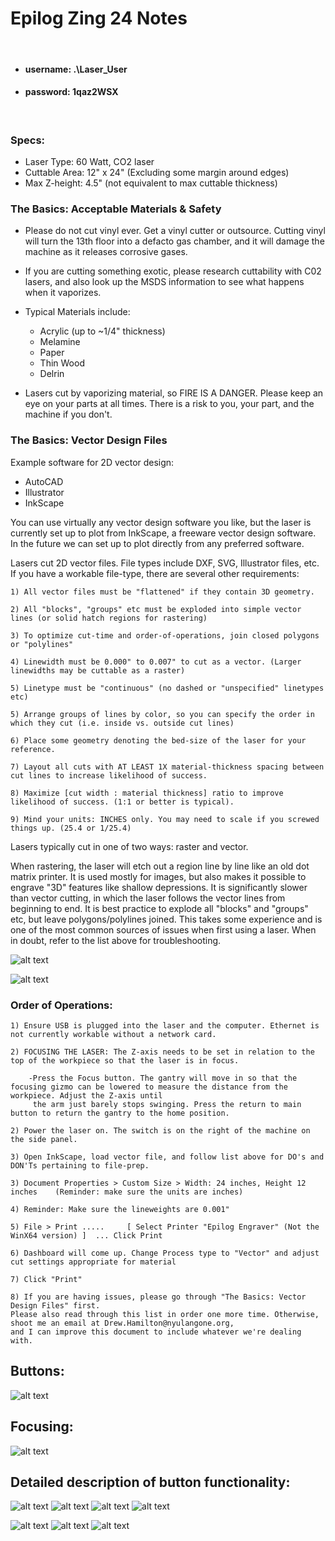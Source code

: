 # Epilog Zing 24 Notes

&nbsp;
&nbsp;

* #### username:     .\Laser_User
* #### password:     1qaz2WSX

&nbsp;
&nbsp;

### Specs:

  - Laser Type: 60 Watt, CO2 laser
  - Cuttable Area: 12" x 24" (Excluding some margin around edges)
  - Max Z-height: 4.5"  (not equivalent to max cuttable thickness)
  
### The Basics: Acceptable Materials & Safety

  - Please do not cut vinyl ever. Get a vinyl cutter or outsource. Cutting vinyl will turn the 13th floor into a defacto gas chamber, and it will damage the machine as it releases corrosive gases.
  
  - If you are cutting something exotic, please research cuttability with C02 lasers, and also look up the MSDS information to see what happens when it vaporizes.

  - Typical Materials include: 

      - Acrylic (up to ~1/4" thickness)
      - Melamine
      - Paper
      - Thin Wood
      - Delrin

  - Lasers cut by vaporizing material, so FIRE IS A DANGER. Please keep an eye on your parts at all times. There is a risk to you, your part, and the machine if you don't.

### The Basics: Vector Design Files

Example software for 2D vector design:

  - AutoCAD
  - Illustrator
  - InkScape

You can use virtually any vector design software you like, but the laser is currently set up to plot from InkScape, a freeware vector design software. In the future we can set up to plot directly from any preferred software. 
  
Lasers cut 2D vector files. File types include DXF, SVG, Illustrator files, etc. If you have a workable file-type, there are several other requirements:

    1) All vector files must be "flattened" if they contain 3D geometry. 
    
    2) All "blocks", "groups" etc must be exploded into simple vector lines (or solid hatch regions for rastering)
    
    3) To optimize cut-time and order-of-operations, join closed polygons or "polylines"
    
    4) Linewidth must be 0.000" to 0.007" to cut as a vector. (Larger linewidths may be cuttable as a raster)
    
    5) Linetype must be "continuous" (no dashed or "unspecified" linetypes etc)
    
    5) Arrange groups of lines by color, so you can specify the order in which they cut (i.e. inside vs. outside cut lines)
    
    6) Place some geometry denoting the bed-size of the laser for your reference.
    
    7) Layout all cuts with AT LEAST 1X material-thickness spacing between cut lines to increase likelihood of success.
    
    8) Maximize [cut width : material thickness] ratio to improve likelihood of success. (1:1 or better is typical).
    
    9) Mind your units: INCHES only. You may need to scale if you screwed things up. (25.4 or 1/25.4)
    

Lasers typically cut in one of two ways: raster and vector.

When rastering, the laser will etch out a region line by line like an old dot matrix printer. It is used mostly for images, but also makes it possible to engrave "3D" features like shallow depressions. It is significantly slower than vector cutting, in which the laser follows the vector lines from beginning to end. It is best practice to explode all "blocks" and "groups" etc, but leave polygons/polylines joined. This takes some experience and is one of the most common sources of issues when first using a laser. When in doubt, refer to the list above for troubleshooting.

![alt text](https://github.com/drewhamiltonasdf/machine-shop-2020/blob/main/images/readme-images/title-cutting-raster-vector1-540x338.jpg?raw=true) 

![alt text](https://github.com/drewhamiltonasdf/machine-shop-2020/blob/main/images/readme-images/rastervector.JPG?raw=true) 


### Order of Operations:

    1) Ensure USB is plugged into the laser and the computer. Ethernet is not currently workable without a network card.

    2) FOCUSING THE LASER: The Z-axis needs to be set in relation to the top of the workpiece so that the laser is in focus. 
    
        -Press the Focus button. The gantry will move in so that the focusing gizmo can be lowered to measure the distance from the workpiece. Adjust the Z-axis until 
         the arm just barely stops swinging. Press the return to main button to return the gantry to the home position. 

    2) Power the laser on. The switch is on the right of the machine on the side panel.
    
    3) Open InkScape, load vector file, and follow list above for DO's and DON'Ts pertaining to file-prep.

    3) Document Properties > Custom Size > Width: 24 inches, Height 12 inches    (Reminder: make sure the units are inches)

    4) Reminder: Make sure the lineweights are 0.001"

    5) File > Print .....     [ Select Printer "Epilog Engraver" (Not the WinX64 version) ]  ... Click Print

    6) Dashboard will come up. Change Process type to "Vector" and adjust cut settings appropriate for material

    7) Click "Print"
    
    8) If you are having issues, please go through "The Basics: Vector Design Files" first.
    Please also read through this list in order one more time. Otherwise, shoot me an email at Drew.Hamilton@nyulangone.org, 
    and I can improve this document to include whatever we're dealing with.
    
## Buttons:
![alt text](https://github.com/drewhamiltonasdf/machine-shop-2020/blob/main/images/readme-images/laser-buttons.JPG?raw=true)  

## Focusing:
![alt text](https://github.com/drewhamiltonasdf/machine-shop-2020/blob/main/images/readme-images/manual-focus.JPG?raw=true)  

## Detailed description of button functionality:
![alt text](https://github.com/drewhamiltonasdf/machine-shop-2020/blob/main/images/readme-images/buttons01.JPG?raw=true) 
![alt text](https://github.com/drewhamiltonasdf/machine-shop-2020/blob/main/images/readme-images/buttons02.JPG?raw=true) 
![alt text](https://github.com/drewhamiltonasdf/machine-shop-2020/blob/main/images/readme-images/buttons03.JPG?raw=true) 
![alt text](https://github.com/drewhamiltonasdf/machine-shop-2020/blob/main/images/readme-images/buttons04.JPG?raw=true) 

![alt text](https://github.com/drewhamiltonasdf/machine-shop-2020/blob/main/images/readme-images/epilog-material-settings01.JPG?raw=true) 
![alt text](https://github.com/drewhamiltonasdf/machine-shop-2020/blob/main/images/readme-images/epilog-material-settings02.JPG?raw=true) 
![alt text](https://github.com/drewhamiltonasdf/machine-shop-2020/blob/main/images/readme-images/epilog-material-settings03.JPG?raw=true) 
